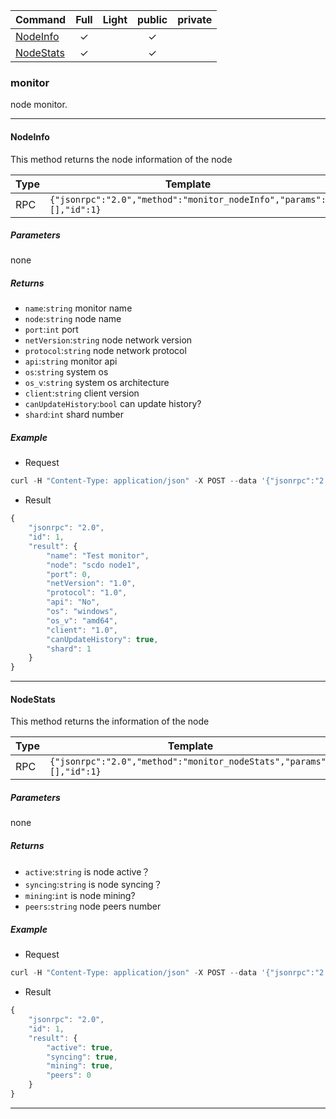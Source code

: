 
| Command                 |   Full   | Light |  public  | private |
| ----------------------- |:--------:|:-----:|:--------:|:-------:|
| [NodeInfo](#nodeinfo)   | &#x2713; |       | &#x2713; |         |
| [NodeStats](#nodestats) | &#x2713; |       | &#x2713; |         |

### monitor
node monitor.

***

#### NodeInfo

This method returns the node information of the node

| Type | Template                                                           |
| ---- | ------------------------------------------------------------------ |
| RPC  | `{"jsonrpc":"2.0","method":"monitor_nodeInfo","params":[],"id":1}` |

##### Parameters

none

##### Returns

- `name`:`string` monitor name
- `node`:`string` node name
- `port`:`int` port
- `netVersion`:`string` node network version
- `protocol`:`string` node network protocol
- `api`:`string` monitor api
- `os`:`string` system os
- `os_v`:`string` system os architecture
- `client`:`string` client version
- `canUpdateHistory`:`bool` can update history?
- `shard`:`int` shard number

##### Example
- Request

```js
curl -H "Content-Type: application/json" -X POST --data '{"jsonrpc":"2.0","method":"monitor_nodeInfo","params":[],"id":1}' localhost:8037
```
- Result

```js
{
    "jsonrpc": "2.0",
    "id": 1,
    "result": {
        "name": "Test monitor",
        "node": "scdo node1",
        "port": 0,
        "netVersion": "1.0",
        "protocol": "1.0",
        "api": "No",
        "os": "windows",
        "os_v": "amd64",
        "client": "1.0",
        "canUpdateHistory": true,
        "shard": 1
    }
}
```
***

#### NodeStats

This method returns the information of the node

| Type | Template                                                            |
| ---- | ------------------------------------------------------------------- |
| RPC  | `{"jsonrpc":"2.0","method":"monitor_nodeStats","params":[],"id":1}` |

##### Parameters

none

##### Returns

- `active`:`string` is node active？
- `syncing`:`string` is node syncing？
- `mining`:`int` is node mining?
- `peers`:`string` node peers number

##### Example
- Request

```js
curl -H "Content-Type: application/json" -X POST --data '{"jsonrpc":"2.0","method":"monitor_nodeStats","params":[],"id":1}' localhost:8037
```
- Result

```js
{
    "jsonrpc": "2.0",
    "id": 1,
    "result": {
        "active": true,
        "syncing": true,
        "mining": true,
        "peers": 0
    }
}
```
***

